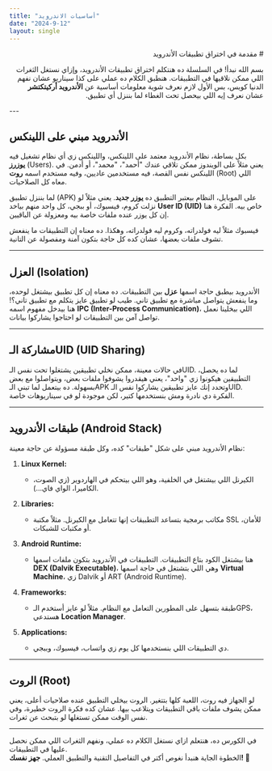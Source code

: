 ```yaml
---
title: "أساسيات الاندرويد"
date: "2024-9-12"
layout: single
---
```

 <div dir="auto">
# مقدمة في اختراق تطبيقات الأندرويد

بسم الله نبدأ! في السلسلة ده هنتكلم اختراق تطبيقات الأندرويد، وإزاي نستغل الثغرات اللي ممكن نلاقيها في التطبيقات. هنطبق الكلام ده عملي على كذا سيناريو عشان نفهم الدنيا كويس، بس الأول لازم نعرف شوية معلومات أساسية عن **الأندرويد أركيتكتشر** عشان نعرف إيه اللي بيحصل تحت الغطاء لما بننزل أي تطبيق.
 </div>
---

## الأندرويد مبني على اللينكس

بكل بساطة، نظام الأندرويد معتمد على اللينكس، واللينكس زي أي نظام تشغيل فيه **يوزرز** (Users). يعني مثلاً على الويندوز ممكن تلاقي عندك "أحمد"، "محمد"، أو أدمن. في اللينكس نفس القصة، فيه مستخدمين عاديين، وفيه مستخدم اسمه **روت** (Root) اللي معاه كل الصلاحيات.

لما بننزل تطبيق (APK) على الموبايل، النظام بيعتبر التطبيق ده **يوزر جديد**. يعني مثلاً لو نزلت كروم، فيسبوك، أو ببجي، كل واحد منهم بياخد **User ID (UID)** خاص بيه. الفكرة هنا إن كل يوزر عنده ملفات خاصة بيه ومعزولة عن الباقيين.

فيسبوك مثلاً ليه فولدراته، وكروم ليه فولدراته، وهكذا. ده معناه إن التطبيقات ما ينفعش تشوف ملفات بعضها، عشان كده كل حاجة بتكون آمنة ومفصولة عن التانية.

---

## العزل (Isolation)

الأندرويد بيطبق حاجة اسمها **عزل** بين التطبيقات. ده معناه إن كل تطبيق بيشتغل لوحده، وما ينفعش يتواصل مباشرة مع تطبيق تاني. طيب لو تطبيق عايز يتكلم مع تطبيق تاني؟! هنا بيدخل مفهوم اسمه **IPC (Inter-Process Communication)**، اللي بيخلينا نعمل تواصل آمن بين التطبيقات لو احتاجوا يشاركوا بيانات.

---

## مشاركة الـUID (UID Sharing)

في حالات معينة، ممكن نخلي تطبيقين يشتغلوا تحت نفس الـUID. لما ده يحصل، التطبيقين هيكونوا زي "واحد"، يعني هيقدروا يشوفوا ملفات بعض، ويتواصلوا مع بعض بسهولة. ده بيتعمل لما تبني الـAPK وتحدد إنك عايز تطبيقين يشاركوا نفس الـUID. الفكرة دي نادرة ومش بنستخدمها كتير، لكن موجودة لو في سيناريوهات خاصة.

---

## طبقات الأندرويد (Android Stack)

نظام الأندرويد مبني على شكل "طبقات" كده، وكل طبقة مسؤولة عن حاجة معينة:

1. **Linux Kernel:**  
   - الكيرنل اللي بيشتغل في الخلفية، وهو اللي بيتحكم في الهاردوير (زي الصوت، الكاميرا، الواي فاي...).

2. **Libraries:**  
   - مكاتب برمجية بتساعد التطبيقات إنها تتعامل مع الكيرنل. مثلاً مكتبة SSL للأمان، أو مكتبات للشبكات.

3. **Android Runtime:**  
   - هنا بيشتغل الكود بتاع التطبيقات. التطبيقات في الأندرويد بتكون ملفات اسمها **DEX (Dalvik Executable)**، وهي اللي بتشتغل في حاجة اسمها **Virtual Machine**، زي Dalvik أو ART (Android Runtime).

4. **Frameworks:**  
   - طبقة بتسهل على المطورين التعامل مع النظام. مثلاً لو عايز أستخدم الـGPS، هستدعي **Location Manager**.

5. **Applications:**  
   - دي التطبيقات اللي بنستخدمها كل يوم زي واتساب، فيسبوك، وببجي.

---

## الروت (Root)

لو الجهاز فيه روت، اللعبة كلها بتتغير. الروت بيخلي التطبيق عنده صلاحيات أعلى، يعني ممكن يشوف ملفات باقي التطبيقات ويتلاعب بيها. عشان كده فكرة الروت خطيرة، وفي نفس الوقت ممكن تستغلها لو بتبحث عن ثغرات.

---

في الكورس ده، هنتعلم ازاي نستغل الكلام ده عملي، ونفهم الثغرات اللي ممكن نحصل عليها في التطبيقات.  
الخطوة الجاية هنبدأ نغوص أكتر في التفاصيل التقنية والتطبيق العملي. **جهز نفسك! 🚀**
